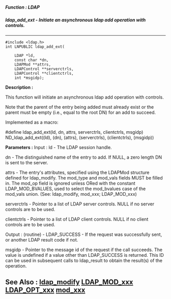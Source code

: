 ##### Function : LDAP
##### ldap_add_ext - Initiate an asynchronous ldap add operation with controls.
---
```
#include <ldap.h>
int LNPUBLIC ldap_add_ext(

	LDAP *ld,
	const char *dn,
	LDAPMod **attrs,
	LDAPControl **serverctrls,
	LDAPControl **clientctrls,
	int *msgidp);
```
**Description :**

This function will initiate an asynchronous ldap add operation with controls.

Note that the parent of the entry being added must already exist or the parent 
must be empty (i.e., equal to the root DN) for an add to succeed.

Implemented as a macro:

#define ldap_add_ext(ld, dn, attrs, serverctrls, clientctrls, msgidp)\
	        ND_ldap_add_ext((ld), (dn), (attrs), (serverctrls), 
(clientctrls), (msgidp))

**Parameters :**
Input :
ld  -  The LDAP session handle.

dn  -  The distinguished name of the entry to add.  If NULL, a zero length DN is sent to the server.

attrs  -  The entry's attributes, specified using the LDAPMod structure defined for ldap_modify. The mod_type and mod_vals fields MUST be filled in.  The mod_op field is ignored unless ORed with the constant LDAP_MOD_BVALUES, used to select the mod_bvalues case of the mod_vals union. (See: ldap_modify, mod_xxx; LDAP_MOD_xxx)

serverctrls  -  Pointer to a list of LDAP server controls. NULL if no server controls are to be used.

clientctrls  -  Pointer to a list of LDAP client controls.  NULL if no client controls are to be used.

Output :
(routine)  -  LDAP_SUCCESS  - If the request was successfully sent, or another LDAP result code if not.


msgidp  -  Pointer to the message id of the request if the call succeeds. The value is undefined if a value other than LDAP_SUCCESS is returned.   This ID can be used in subsequent calls to ldap_result to obtain the result(s) of the operation.


**See Also :**
[ldap_modify](/domino-c-api-docs/reference/Func/ldap_modify)
[LDAP_MOD_xxx](/domino-c-api-docs/reference/Symb/LDAP_MOD_xxx)
[LDAP_OPT_xxx](/domino-c-api-docs/reference/Symb/LDAP_OPT_xxx)
[mod_xxx](/domino-c-api-docs/reference/Symb/mod_xxx)
---
